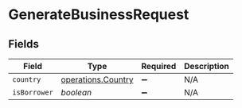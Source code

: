 # GenerateBusinessRequest


## Fields

| Field                                                           | Type                                                            | Required                                                        | Description                                                     |
| --------------------------------------------------------------- | --------------------------------------------------------------- | --------------------------------------------------------------- | --------------------------------------------------------------- |
| `country`                                                       | [operations.Country](../../../sdk/models/operations/country.md) | :heavy_minus_sign:                                              | N/A                                                             |
| `isBorrower`                                                    | *boolean*                                                       | :heavy_minus_sign:                                              | N/A                                                             |